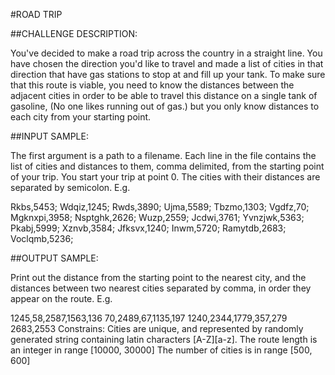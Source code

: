 #ROAD TRIP

##CHALLENGE DESCRIPTION:

You've decided to make a road trip across the country in a straight line. You have chosen the direction you'd like to travel and made a list of cities in that direction that have gas stations to stop at and fill up your tank. To make sure that this route is viable, you need to know the distances between the adjacent cities in order to be able to travel this distance on a single tank of gasoline, (No one likes running out of gas.) but you only know distances to each city from your starting point.

##INPUT SAMPLE:

The first argument is a path to a filename. Each line in the file contains the list of cities and distances to them, comma delimited, from the starting point of your trip. You start your trip at point 0. The cities with their distances are separated by semicolon. E.g.

Rkbs,5453; Wdqiz,1245; Rwds,3890; Ujma,5589; Tbzmo,1303;
Vgdfz,70; Mgknxpi,3958; Nsptghk,2626; Wuzp,2559; Jcdwi,3761;
Yvnzjwk,5363; Pkabj,5999; Xznvb,3584; Jfksvx,1240; Inwm,5720;
Ramytdb,2683; Voclqmb,5236;

##OUTPUT SAMPLE:

Print out the distance from the starting point to the nearest city, and the distances between two nearest cities separated by comma, in order they appear on the route. E.g.

1245,58,2587,1563,136
70,2489,67,1135,197
1240,2344,1779,357,279
2683,2553
Constrains:
Cities are unique, and represented by randomly generated string containing latin characters [A-Z][a-z].
The route length is an integer in range [10000, 30000]
The number of cities is in range [500, 600]